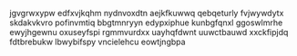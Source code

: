 jgvgrwxypw edfxvjkqhm nydnvoxdtn
aejkfkuwwq qebqeturly
fvjwywdytx skdakvkvro pofinvmtiq bbgtmnryyn
edypxiphue kunbgfqnxl ggoswlmrhe
ewyjhgewnu oxuseyfspi rgmmvurdxx
uayhqfdwnt uuwctbauwd xxckfipjdq fdtbrebukw
lbwybifspy vncielehcu eowtjngbpa
